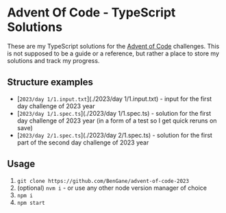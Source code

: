 # Advent Of Code - TypeScript Solutions

These are my TypeScript solutions for the [Advent of Code](https://adventofcode.com/) challenges. This is not supposed to be a guide or a reference, but rather a place to store my solutions and track my progress.

## Structure examples

- [`2023/day 1/1.input.txt`](./2023/day 1/1.input.txt) - input for the first day challenge of 2023 year
- [`2023/day 1/1.spec.ts`](./2023/day 1/1.spec.ts) - solution for the first day challenge of 2023 year (in a form of a test so I get quick reruns on save)
- [`2023/day 2/1.spec.ts`](./2023/day 2/1.spec.ts) - solution for the first part of the second day challenge of 2023 year

## Usage

1. `git clone https://github.com/BenGane/advent-of-code-2023`
1. (optional) `nvm i` - or use any other node version manager of choice
1. `npm i`
1. `npm start`
